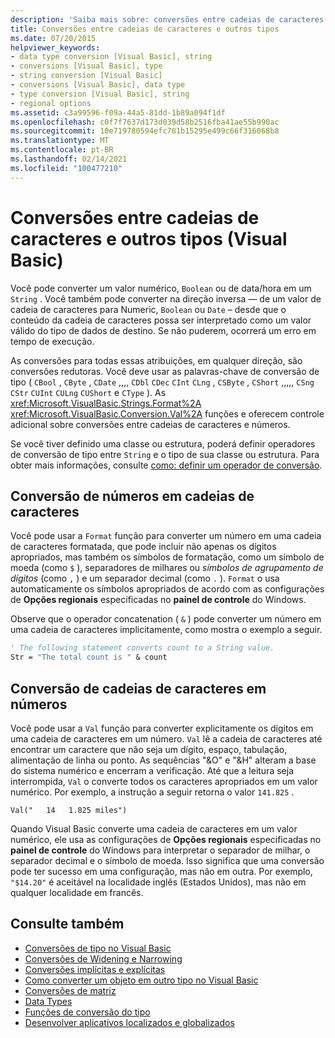 ```yaml
---
description: 'Saiba mais sobre: conversões entre cadeias de caracteres e outros tipos (Visual Basic)'
title: Conversões entre cadeias de caracteres e outros tipos
ms.date: 07/20/2015
helpviewer_keywords:
- data type conversion [Visual Basic], string
- conversions [Visual Basic], type
- string conversion [Visual Basic]
- conversions [Visual Basic], data type
- type conversion [Visual Basic], string
- regional options
ms.assetid: c3a99596-f09a-44a5-81dd-1b89a094f1df
ms.openlocfilehash: c0f7f7637d173d039d58b2516fba41ae55b990ac
ms.sourcegitcommit: 10e719780594efc781b15295e499c66f316068b8
ms.translationtype: MT
ms.contentlocale: pt-BR
ms.lasthandoff: 02/14/2021
ms.locfileid: "100477210"
---
```

# <a name="conversions-between-strings-and-other-types-visual-basic"></a>Conversões entre cadeias de caracteres e outros tipos (Visual Basic)

Você pode converter um valor numérico, `Boolean` ou de data/hora em um `String` . Você também pode converter na direção inversa — de um valor de cadeia de caracteres para Numeric, `Boolean` ou `Date` – desde que o conteúdo da cadeia de caracteres possa ser interpretado como um valor válido do tipo de dados de destino. Se não puderem, ocorrerá um erro em tempo de execução.  
  
 As conversões para todas essas atribuições, em qualquer direção, são conversões redutoras. Você deve usar as palavras-chave de conversão de tipo ( `CBool` , `CByte` , `CDate` ,,,, `CDbl` `CDec` `CInt` `CLng` , `CSByte` , `CShort` ,,,,, `CSng` `CStr` `CUInt` `CULng` `CUShort` e `CType` ). As <xref:Microsoft.VisualBasic.Strings.Format%2A> <xref:Microsoft.VisualBasic.Conversion.Val%2A> funções e oferecem controle adicional sobre conversões entre cadeias de caracteres e números.  
  
 Se você tiver definido uma classe ou estrutura, poderá definir operadores de conversão de tipo entre `String` e o tipo de sua classe ou estrutura. Para obter mais informações, consulte [como: definir um operador de conversão](../procedures/how-to-define-a-conversion-operator.md).  
  
## <a name="conversion-of-numbers-to-strings"></a>Conversão de números em cadeias de caracteres  

 Você pode usar a `Format` função para converter um número em uma cadeia de caracteres formatada, que pode incluir não apenas os dígitos apropriados, mas também os símbolos de formatação, como um símbolo de moeda (como `$` ), separadores de milhares ou *símbolos de agrupamento de dígitos* (como `,` ) e um separador decimal (como `.` ). `Format` o usa automaticamente os símbolos apropriados de acordo com as configurações de **Opções regionais** especificadas no **painel de controle** do Windows.  
  
 Observe que o operador concatenation ( `&` ) pode converter um número em uma cadeia de caracteres implicitamente, como mostra o exemplo a seguir.  
  
```vb  
' The following statement converts count to a String value.  
Str = "The total count is " & count  
```  
  
## <a name="conversion-of-strings-to-numbers"></a>Conversão de cadeias de caracteres em números  

 Você pode usar a `Val` função para converter explicitamente os dígitos em uma cadeia de caracteres em um número. `Val` lê a cadeia de caracteres até encontrar um caractere que não seja um dígito, espaço, tabulação, alimentação de linha ou ponto. As sequências "&O" e "&H" alteram a base do sistema numérico e encerram a verificação. Até que a leitura seja interrompida, `Val` o converte todos os caracteres apropriados em um valor numérico. Por exemplo, a instrução a seguir retorna o valor `141.825` .  
  
 `Val("   14   1.825 miles")`  
  
 Quando Visual Basic converte uma cadeia de caracteres em um valor numérico, ele usa as configurações de **Opções regionais** especificadas no **painel de controle** do Windows para interpretar o separador de milhar, o separador decimal e o símbolo de moeda. Isso significa que uma conversão pode ter sucesso em uma configuração, mas não em outra. Por exemplo, `"$14.20"` é aceitável na localidade inglês (Estados Unidos), mas não em qualquer localidade em francês.  
  
## <a name="see-also"></a>Consulte também

- [Conversões de tipo no Visual Basic](type-conversions.md)
- [Conversões de Widening e Narrowing](widening-and-narrowing-conversions.md)
- [Conversões implícitas e explícitas](implicit-and-explicit-conversions.md)
- [Como converter um objeto em outro tipo no Visual Basic](how-to-convert-an-object-to-another-type.md)
- [Conversões de matriz](array-conversions.md)
- [Data Types](../../../language-reference/data-types/index.md)
- [Funções de conversão do tipo](../../../language-reference/functions/type-conversion-functions.md)
- [Desenvolver aplicativos localizados e globalizados](/visualstudio/ide/globalizing-and-localizing-applications)
